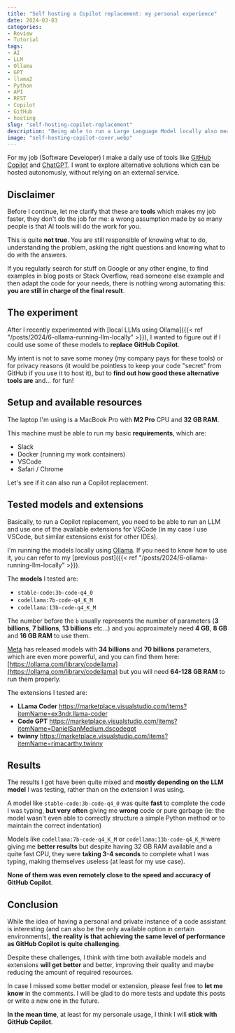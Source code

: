 ```yaml
---
title: "Self hosting a Copilot replacement: my personal experience"
date: 2024-03-03
categories: 
- Review
- Tutorial
tags: 
- AI
- LLM
- Ollama
- GPT
- llama2
- Python
- API
- REST
- Copilot
- GitHub
- hosting
slug: "self-hosting-copilot-replacement"
description: "Being able to run a Large Language Model locally also means to be able to use existing models (fine tuned for coding) to implement a self hosted solution to replace GitHub Copilot. In this post I will talk about my personal experience."
image: "self-hosting-copilot-cover.webp"
---
```


For my job (Software Developer) I make a daily use of tools like [GitHub Copilot](https://github.com/features/copilot) and [ChatGPT](https://chat.openai.com/). I want to explore alternative solutions which can be hosted autonomusly, without relying on an external service.

## Disclaimer

Before I continue, let me clarify that these are **tools** which makes my job faster, they don't do the job for me: a wrong assumption made by so many people is that AI tools will do the work for you. 

This is quite **not true**. You are still responsible of knowing what to do, understanding the problem, asking the right questions and knowing what to do with the answers.

If you regularly search for stuff on Google or any other engine, to find examples in blog posts or Stack Overflow, read someone else example and then adapt the code for your needs, there is nothing wrong automating this: **you are still in charge of the final result**.

## The experiment

After I recently experimented with [local LLMs using Ollama]({{< ref "/posts/2024/6-ollama-running-llm-locally" >}}), I wanted to figure out if I could use some of these models to **replace GitHub Copilot**.

My intent is not to save some money (my company pays for these tools) or for privacy reasons (it would be pointless to keep your code "secret" from GitHub if you use it to host it), but to **find out how good these alternative tools are** and... for fun!

## Setup and available resources

The laptop I'm using is a MacBook Pro with **M2 Pro** CPU and **32 GB RAM**.

This machine must be able to run my basic **requirements**, which are:

- Slack
- Docker (running my work containers)
- VSCode
- Safari / Chrome

Let's see if it can also run a Copilot replacement.

## Tested models and extensions

Basically, to run a Copilot replacement, you need to be able to run an LLM and use one of the available extensions for VSCode (in my case I use VSCode, but similar extensions exist for other IDEs).

I'm running the models locally using [Ollama](https://ollama.com). If you need to know how to use it, you can refer to my [previous post]({{< ref "/posts/2024/6-ollama-running-llm-locally" >}}).

The **models** I tested are:

- `stable-code:3b-code-q4_0`
- `codellama:7b-code-q4_K_M`
- `codellama:13b-code-q4_K_M`

The number before the `b` usually represents the number of parameters (**3 billions**, **7 billions**, **13 billions** etc...) and you approximately need **4 GB**, **8 GB** and **16 GB RAM** to use them.

[Meta](https://about.meta.com) has released models with **34 billions** and **70 billions** parameters, which are even more powerful, and you can find them here: [https://ollama.com/library/codellama](https://ollama.com/library/codellama) but you will need **64-128 GB RAM** to run them properly.

The extensions I tested are:

- **LLama Coder** https://marketplace.visualstudio.com/items?itemName=ex3ndr.llama-coder
- **Code GPT** https://marketplace.visualstudio.com/items?itemName=DanielSanMedium.dscodegpt
- **twinny** https://marketplace.visualstudio.com/items?itemName=rjmacarthy.twinny

## Results

The results I got have been quite mixed and **mostly depending on the LLM model** I was testing, rather than on the extension I was using.

A model like `stable-code:3b-code-q4_0` was quite **fast** to complete the code I was typing, **but very often** giving me **wrong** code or pure garbage (ie: the model wasn't even able to correctly structure a simple Python method or to maintain the correct indentation)

Models like `codellama:7b-code-q4_K_M` or `codellama:13b-code-q4_K_M` were giving me **better results** but despite having 32 GB RAM available and a quite fast CPU, they were **taking 3-4 seconds** to complete what I was typing, making themselves useless (at least for my use case).

**None of them was even remotely close to the speed and accuracy of GitHub Copilot**.

## Conclusion

While the idea of having a personal and private instance of a code assistant is interesting (and can also be the only available option in certain environments), **the reality is that achieving the same level of performance as GitHub Copilot is quite challenging**.

Despite these challenges, I think with time both available models and extensions **will get better** and better, improving their quality and maybe reducing the amount of required resources.

In case I missed some better model or extension, please feel free to **let me know** in the comments. I will be glad to do more tests and update this posts or write a new one in the future.

**In the mean time**, at least for my personale usage, I think I will **stick with GitHub Copilot**.
